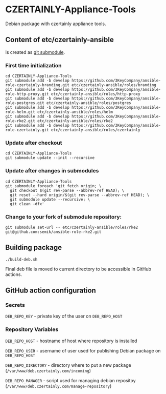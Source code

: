 # CZERTAINLY-Appliance-Tools
Debian package with czertainly appliance tools.

## Content of etc/czertainly-ansible

Is created as [git submodule](https://www.vogella.com/tutorials/GitSubmodules/article.html).

### First time initialization
```
cd CZERTAINLY-Appliance-Tools
git submodule add -b develop https://github.com/3KeyCompany/ansible-role-czertainly-branding.git etc/czertainly-ansible/roles/branding
git submodule add -b develop https://github.com/3KeyCompany/ansible-role-http-proxy.git etc/czertainly-ansible/roles/http-proxy
git submodule add -b develop https://github.com/3KeyCompany/ansible-role-postgres.git etc/czertainly-ansible/roles/postgres
git submodule add -b develop https://github.com/3KeyCompany/ansible-role-helm.git etc/czertainly-ansible/roles/helm
git submodule add -b develop https://github.com/3KeyCompany/ansible-role-rke2.git etc/czertainly-ansible/roles/rke2
git submodule add -b develop https://github.com/3KeyCompany/ansible-role-czertainly.git etc/czertainly-ansible/roles/czertainly
```

### Update after checkout
```
cd CZERTAINLY-Appliance-Tools
git submodule update --init --recursive
```

### Update after changes in submodules
```
cd CZERTAINLY-Appliance-Tools
git submodule foreach 'git fetch origin; \
  git checkout $(git rev-parse --abbrev-ref HEAD); \
  git reset --hard origin/$(git rev-parse --abbrev-ref HEAD); \
  git submodule update --recursive; \
  git clean -dfx'
```

### Change to your fork of submodule repository:
```
git submodule set-url -- etc/czertainly-ansible/roles/rke2 git@github.com:semik/ansible-role-rke2.git
```


## Building package

```
./build-deb.sh
```

Final deb file is moved to current directory to be accessible in
GitHub actions.

## GitHub action configuration

### Secrets

`DEB_REPO_KEY` - private key of the user on `DEB_REPO_HOST`

### Repository Variables

`DEB_REPO_HOST` - hostname of host where repository is installed

`DEB_REPO_USER` - username of user used for publishing Debian package on `DEB_REPO_HOST`

`DEB_REPO_DIRECTORY` - directory where to put a new package (`/var/www/deb.czertainly.com/incoming`)

`DEB_REPO_MANAGER` - script used for managing debian repositoy (`/var/www/deb.czertainly.com/manage-repository`)
